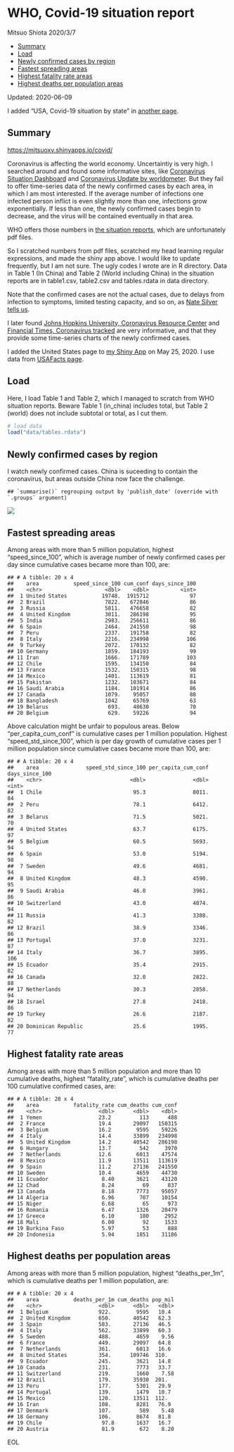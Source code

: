 WHO, Covid-19 situation report
================
Mitsuo Shiota
2020/3/7

  - [Summary](#summary)
  - [Load](#load)
  - [Newly confirmed cases by region](#newly-confirmed-cases-by-region)
  - [Fastest spreading areas](#fastest-spreading-areas)
  - [Highest fatality rate areas](#highest-fatality-rate-areas)
  - [Highest deaths per population
    areas](#highest-deaths-per-population-areas)

Updated: 2020-06-09

I added “USA, Covid-19 situation by state” in [another page](USA.md).

## Summary

<https://mitsuoxv.shinyapps.io/covid/>

Coronavirus is affecting the world economy. Uncertaintiy is very high. I
searched around and found some informative sites, like [Coronavirus
Situation
Dashboard](https://who.maps.arcgis.com/apps/opsdashboard/index.html#/c88e37cfc43b4ed3baf977d77e4a0667)
and [Coronavirus Update by
worldometer](https://www.worldometers.info/coronavirus/). But they fail
to offer time-series data of the newly confirmed cases by each area, in
which I am most interested. If the average number of infections one
infected person inflict is even slightly more than one, infections grow
exponentially. If less than one, the newly confirmed cases begin to
decrease, and the virus will be contained eventually in that area.

WHO offers those numbers in [the situation
reports](https://www.who.int/emergencies/diseases/novel-coronavirus-2019/situation-reports/),
which are unfortunately pdf files.

So I scratched numbers from pdf files, scratched my head learning
regular expressions, and made the shiny app above. I would like to
update frequently, but I am not sure. The ugly codes I wrote are in R
directory. Data in Table 1 (In China) and Table 2 (World including
China) in the situation reports are in table1.csv, table2.csv and
tables.rdata in data directory.

Note that the confirmed cases are not the actual cases, due to delays
from infection to symptoms, limited testing capacity, and so on, as
[Nate Silver tells
us](https://fivethirtyeight.com/features/coronavirus-case-counts-are-meaningless/).

I later found [Johns Hopkins University, Coronavirus Resource
Center](https://coronavirus.jhu.edu/) and [Financial Times, Coronavirus
tracked](https://www.ft.com/content/a26fbf7e-48f8-11ea-aeb3-955839e06441)
are very informative, and that they provide some time-series charts of
the newly confirmed cases.

I added the United States page to [my Shiny
App](https://mitsuoxv.shinyapps.io/covid/) on May 25, 2020. I use data
from [USAFacts
page](https://usafacts.org/visualizations/coronavirus-covid-19-spread-map/).

## Load

Here, I load Table 1 and Table 2, which I managed to scratch from WHO
situation reports. Beware Table 1 (in\_china) includes total, but Table
2 (world) does not include subtotal or total, as I cut them.

``` r
# load data
load("data/tables.rdata")
```

## Newly confirmed cases by region

I watch newly confirmed cases. China is suceeding to contain the
coronavirus, but areas outside China now face the challenge.

    ## `summarise()` regrouping output by 'publish_date' (override with `.groups` argument)

![](README_files/figure-gfm/chart-1.png)<!-- -->

## Fastest spreading areas

Among areas with more than 5 million population, highest
“speed\_since\_100”, which is average number of newly confirmed cases
per day since cumulative cases became more than 100, are:

    ## # A tibble: 20 x 4
    ##    area           speed_since_100 cum_conf days_since_100
    ##    <chr>                    <dbl>    <dbl>          <int>
    ##  1 United States           19748.  1915712             97
    ##  2 Brazil                   7822.   672846             86
    ##  3 Russia                   5811.   476658             82
    ##  4 United Kingdom           3011.   286198             95
    ##  5 India                    2983.   256611             86
    ##  6 Spain                    2464.   241550             98
    ##  7 Peru                     2337.   191758             82
    ##  8 Italy                    2216.   234998            106
    ##  9 Turkey                   2072.   170132             82
    ## 10 Germany                  1859.   184193             99
    ## 11 Iran                     1666.   171789            103
    ## 12 Chile                    1595.   134150             84
    ## 13 France                   1532.   150315             98
    ## 14 Mexico                   1401.   113619             81
    ## 15 Pakistan                 1232.   103671             84
    ## 16 Saudi Arabia             1184.   101914             86
    ## 17 Canada                   1079.    95057             88
    ## 18 Bangladesh               1042     65769             63
    ## 19 Belarus                   693.    48630             70
    ## 20 Belgium                   629.    59226             94

Above calculation might be unfair to populous areas. Below
“per\_capita\_cum\_conf” is cumulative cases per 1 million population.
Highest “speed\_std\_since\_100”, which is per day growth of cumulative
cases per 1 million population since cumulative cases became more than
100, are:

    ## # A tibble: 20 x 4
    ##    area               speed_std_since_100 per_capita_cum_conf days_since_100
    ##    <chr>                            <dbl>               <dbl>          <int>
    ##  1 Chile                             95.3               8011.             84
    ##  2 Peru                              78.1               6412.             82
    ##  3 Belarus                           71.5               5021.             70
    ##  4 United States                     63.7               6175.             97
    ##  5 Belgium                           60.5               5693.             94
    ##  6 Spain                             53.0               5194.             98
    ##  7 Sweden                            49.6               4681.             94
    ##  8 United Kingdom                    48.3               4590.             95
    ##  9 Saudi Arabia                      46.0               3961.             86
    ## 10 Switzerland                       43.0               4074.             94
    ## 11 Russia                            41.3               3388.             82
    ## 12 Brazil                            38.9               3346.             86
    ## 13 Portugal                          37.0               3231.             87
    ## 14 Italy                             36.7               3895.            106
    ## 15 Ecuador                           35.4               2915.             82
    ## 16 Canada                            32.0               2822.             88
    ## 17 Netherlands                       30.3               2858.             94
    ## 18 Israel                            27.8               2418.             86
    ## 19 Turkey                            26.6               2187.             82
    ## 20 Dominican Republic                25.6               1995.             77

## Highest fatality rate areas

Among areas with more than 5 million population and more than 10
cumulative deaths, highest “fatality\_rate”, which is cumulative deaths
per 100 cumulative confirmed cases, are:

    ## # A tibble: 20 x 4
    ##    area           fatality_rate cum_deaths cum_conf
    ##    <chr>                  <dbl>      <dbl>    <dbl>
    ##  1 Yemen                  23.2         113      488
    ##  2 France                 19.4       29097   150315
    ##  3 Belgium                16.2        9595    59226
    ##  4 Italy                  14.4       33899   234998
    ##  5 United Kingdom         14.2       40542   286198
    ##  6 Hungary                13.7         542     3970
    ##  7 Netherlands            12.6        6013    47574
    ##  8 Mexico                 11.9       13511   113619
    ##  9 Spain                  11.2       27136   241550
    ## 10 Sweden                 10.4        4659    44730
    ## 11 Ecuador                 8.40       3621    43120
    ## 12 Chad                    8.24         69      837
    ## 13 Canada                  8.18       7773    95057
    ## 14 Algeria                 6.96        707    10154
    ## 15 Niger                   6.68         65      973
    ## 16 Romania                 6.47       1326    20479
    ## 17 Greece                  6.10        180     2952
    ## 18 Mali                    6.00         92     1533
    ## 19 Burkina Faso            5.97         53      888
    ## 20 Indonesia               5.94       1851    31186

## Highest deaths per population areas

Among areas with more than 5 million population, highest
“deaths\_per\_1m”, which is cumulative deaths per 1 million
population, are:

    ## # A tibble: 20 x 4
    ##    area           deaths_per_1m cum_deaths pop_mil
    ##    <chr>                  <dbl>      <dbl>   <dbl>
    ##  1 Belgium                922.        9595   10.4 
    ##  2 United Kingdom         650.       40542   62.3 
    ##  3 Spain                  583.       27136   46.5 
    ##  4 Italy                  562.       33899   60.3 
    ##  5 Sweden                 488.        4659    9.56
    ##  6 France                 449.       29097   64.8 
    ##  7 Netherlands            361.        6013   16.6 
    ##  8 United States          354.      109746  310.  
    ##  9 Ecuador                245.        3621   14.8 
    ## 10 Canada                 231.        7773   33.7 
    ## 11 Switzerland            219.        1660    7.58
    ## 12 Brazil                 179.       35930  201.  
    ## 13 Peru                   177.        5301   29.9 
    ## 14 Portugal               139.        1479   10.7 
    ## 15 Mexico                 120.       13511  112.  
    ## 16 Iran                   108.        8281   76.9 
    ## 17 Denmark                107.         589    5.48
    ## 18 Germany                106.        8674   81.8 
    ## 19 Chile                   97.8       1637   16.7 
    ## 20 Austria                 81.9        672    8.20

EOL
